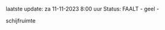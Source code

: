 laatste update: 
za 11-11-2023  8:00   uur 
Status: FAALT - geel - 
<div class="service Y">schijfruimte</div>